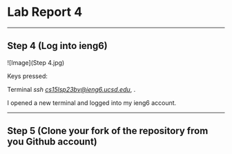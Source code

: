 # Lab Report 4

---

## Step 4 (Log into ieng6)

![Image](Step 4.jpg)

Keys pressed:

Terminal *ssh cs15lsp23bv@ieng6.ucsd.edu*, <enter>.

I opened a new terminal and logged into my ieng6 account.
  
---
  
## Step 5 (Clone your fork of the repository from you Github account)
